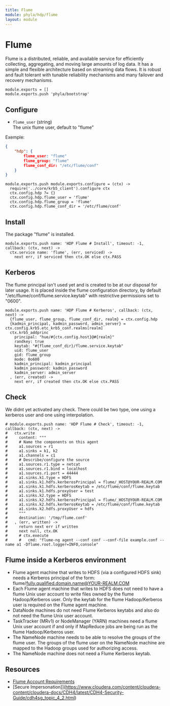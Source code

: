 ```yaml
---
title: Flume
module: phyla/hdp/flume
layout: module
---
```


# Flume

Flume is a distributed, reliable, and available service for efficiently collecting, 
aggregating, and moving large amounts of log data. It has a simple and flexible 
architecture based on streaming data flows. It is robust and fault tolerant with 
tunable reliability mechanisms and many failover and recovery mechanisms.

    module.exports = []
    module.exports.push 'phyla/bootstrap'

## Configure

*   `flume_user` (string)   
    The unix flume user, default to "flume"   

Exemple:

```json
{
    "hdp": {
        flume_user: "flume"
        flume_group: "flume"
        flume_conf_dir: "/etc/flume/conf"
    }
}
```

    module.exports.push module.exports.configure = (ctx) ->
      require('../core/krb5_client').configure ctx
      ctx.config.hdp ?= {}
      ctx.config.hdp.flume_user = 'flume'
      ctx.config.hdp.flume_group = 'flume'
      ctx.config.hdp.flume_conf_dir = '/etc/flume/conf'

## Install

The package "flume" is installed.

    module.exports.push name: 'HDP Flume # Install', timeout: -1, callback: (ctx, next) ->
      ctx.service name: 'flume', (err, serviced) ->
        next err, if serviced then ctx.OK else ctx.PASS

## Kerberos

The flume principal isn't used yet and is created to be at our disposal for later 
usage. It is placed inside the flume configuration directory, by default 
"/etc/flume/conf/flume.service.keytab" with restrictive permissions set to "0600".

    module.exports.push name: 'HDP Flume # Kerberos', callback: (ctx, next) ->
      {flume_user, flume_group, flume_conf_dir, realm} = ctx.config.hdp
      {kadmin_principal, kadmin_password, admin_server} = ctx.config.krb5.etc_krb5_conf.realms[realm]
      ctx.krb5_addprinc 
        principal: "hue/#{ctx.config.host}@#{realm}"
        randkey: true
        keytab: "#{flume_conf_dir}/flume.service.keytab"
        uid: flume_user
        gid: flume_group
        mode: 0o600
        kadmin_principal: kadmin_principal
        kadmin_password: kadmin_password
        kadmin_server: admin_server
      , (err, created) ->
        next err, if created then ctx.OK else ctx.PASS

## Check

We didnt yet activated any check. There could be two type, one using a kerberos user and one using interpolation.

    # module.exports.push name: 'HDP Flume # Check', timeout: -1, callback: (ctx, next) ->
    #   ctx.write
    #     content: """
    #     # Name the components on this agent
    #     a1.sources = r1
    #     a1.sinks = k1, k2
    #     a1.channels = c1
    #     # Describe/configure the source
    #     a1.sources.r1.type = netcat
    #     a1.sources.r1.bind = localhost
    #     a1.sources.r1.port = 44444
    #     a1.sinks.k1.type = HDFS
    #     a1.sinks.k1.hdfs.kerberosPrincipal = flume/_HOST@YOUR-REALM.COM
    #     a1.sinks.k1.hdfs.kerberosKeytab = /etc/flume/conf/flume.keytab
    #     a1.sinks.k1.hdfs.proxyUser = test
    #     a1.sinks.k2.type = HDFS
    #     a1.sinks.k2.hdfs.kerberosPrincipal = flume/_HOST@YOUR-REALM.COM
    #     a1.sinks.k2.hdfs.kerberosKeytab = /etc/flume/conf/flume.keytab
    #     a1.sinks.k2.hdfs.proxyUser = hdfs
    #     """
    #     destination: '/tmp/flume.conf'
    #   , (err, written) ->
    #     return next err if written
    #     next null, ctx.OK
    #     # ctx.execute
    #     #   cmd: "flume-ng agent --conf conf --conf-file example.conf --name a1 -Dflume.root.logger=INFO,console"


## Flume inside a Kerberos environment


*   Flume agent machine that writes to HDFS (via a configured HDFS sink) 
    needs a Kerberos principal of the form: 
    flume/fully.qualified.domain.name@YOUR-REALM.COM
*   Each Flume agent machine that writes to HDFS does not need to 
    have a flume Unix user account to write files owned by the flume 
    Hadoop/Kerberos user. Only the keytab for the flume Hadoop/Kerberos 
    user is required on the Flume agent machine.   
*   DataNode machines do not need Flume Kerberos keytabs and also do 
    not need the flume Unix user account.   
*   TaskTracker (MRv1) or NodeManager (YARN) machines need a flume Unix 
    user account if and only if MapReduce jobs are being run as the 
    flume Hadoop/Kerberos user.   
*   The NameNode machine needs to be able to resolve the groups of the 
    flume user. The groups of the flume user on the NameNode machine 
    are mapped to the Hadoop groups used for authorizing access.   
*   The NameNode machine does not need a Flume Kerberos keytab.   

## Resources

*   [Flume Account Requirements](https://www.cloudera.com/content/cloudera-content/cloudera-docs/CDH4/latest/CDH4-Security-Guide/cdh4sg_topic_4_3.html)
*   [Secure Impersonation]](https://www.cloudera.com/content/cloudera-content/cloudera-docs/CDH4/latest/CDH4-Security-Guide/cdh4sg_topic_4_2.html)













